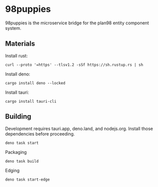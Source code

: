 # 98puppies

98puppies is the microservice bridge for the plan98 entity component system.

## Materials

Install rust:
```
curl --proto '=https' --tlsv1.2 -sSf https://sh.rustup.rs | sh
```

Install deno:
```
cargo install deno --locked
```

Install tauri:
```
cargo install tauri-cli
```

## Building

Development requires tauri.app, deno.land, and nodejs.org. Install those dependencies before proceeding.

```
deno task start
```

Packaging

```
deno task build
```

Edging

```
deno task start-edge
```
